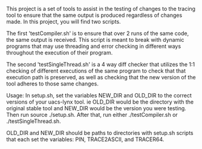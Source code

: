 This project is a set of tools to assist in the testing of changes to the tracing tool to ensure that the same output is produced regardless of changes made. In this project, you will find two scripts. 

The first 'testCompiler.sh' is to ensure that over 2 runs of the same code, the same output is received. This script is meant to break with dynamic programs that may use threading and error checking in different ways throughout the execution of their program. 

The second 'testSingleThread.sh' is a 4 way diff checker that utilizes the 1:1 checking of different executions of the same program to check that that execution path is preserved, as well as checking that the new version of the tool adheres to those same changes.

Usage: In setup.sh, set the variables NEW_DIR and OLD_DIR to the correct versions of your uacs-lynx tool. ie OLD_DIR would be the directory with the original stable tool and NEW_DIR would be the version you were testing. Then run source ./setup.sh. After that, run either ./testCompiler.sh or ./testSingleThread.sh.

OLD_DIR and NEW_DIR should be paths to directories with setup.sh scripts that each set the variables: PIN, TRACE2ASCII, and TRACER64.